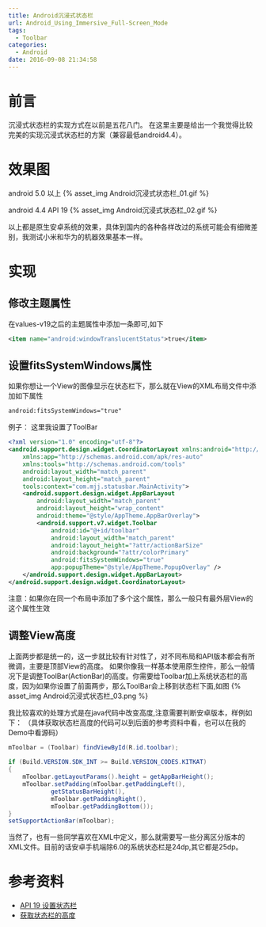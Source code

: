 ```yaml
---
title: Android沉浸式状态栏
url: Android_Using_Immersive_Full-Screen_Mode
tags:
  - Toolbar
categories:
  - Android
date: 2016-09-08 21:34:58
---
```

# 前言
沉浸式状态栏的实现方式在以前是五花八门。
在这里主要是给出一个我觉得比较完美的实现沉浸式状态栏的方案（兼容最低android4.4）。
<!-- more -->

# 效果图
android 5.0 以上
{% asset_img Android沉浸式状态栏_01.gif %}

android 4.4 API 19
{% asset_img Android沉浸式状态栏_02.gif %}

以上都是原生安卓系统的效果，具体到国内的各种各样改过的系统可能会有细微差别，我测试小米和华为的机器效果基本一样。

# 实现
## 修改主题属性
在values-v19之后的主题属性中添加一条即可,如下
```xml
<item name="android:windowTranslucentStatus">true</item>
```
## 设置fitsSystemWindows属性
如果你想让一个View的图像显示在状态栏下，那么就在View的XML布局文件中添加如下属性
```xml
android:fitsSystemWindows="true"
```
例子：
这里我设置了ToolBar
```xml
<?xml version="1.0" encoding="utf-8"?>
<android.support.design.widget.CoordinatorLayout xmlns:android="http://schemas.android.com/apk/res/android"
    xmlns:app="http://schemas.android.com/apk/res-auto"
    xmlns:tools="http://schemas.android.com/tools"
    android:layout_width="match_parent"
    android:layout_height="match_parent"
    tools:context="com.mjj.statusbar.MainActivity">
    <android.support.design.widget.AppBarLayout
        android:layout_width="match_parent"
        android:layout_height="wrap_content"
        android:theme="@style/AppTheme.AppBarOverlay">
        <android.support.v7.widget.Toolbar
            android:id="@+id/toolbar"
            android:layout_width="match_parent"
            android:layout_height="?attr/actionBarSize"
            android:background="?attr/colorPrimary"
            android:fitsSystemWindows="true"
            app:popupTheme="@style/AppTheme.PopupOverlay" />
    </android.support.design.widget.AppBarLayout>
</android.support.design.widget.CoordinatorLayout>
```
注意：如果你在同一个布局中添加了多个这个属性，那么一般只有最外层View的这个属性生效

## 调整View高度
上面两步都是统一的，这一步就比较有针对性了，对不同布局和API版本都会有所微调，主要是顶部View的高度。
如果你像我一样基本使用原生控件，那么一般情况下是调整ToolBar(ActionBar)的高度。你需要给Toolbar加上系统状态栏的高度，因为如果你设置了前面两步，那么ToolBar会上移到状态栏下面,如图
{% asset_img Android沉浸式状态栏_03.png %}


我比较喜欢的处理方式是在java代码中改变高度,注意需要判断安卓版本，样例如下：
（具体获取状态栏高度的代码可以到后面的参考资料中看，也可以在我的Demo中看源码）
```java
mToolbar = (Toolbar) findViewById(R.id.toolbar);
        
if (Build.VERSION.SDK_INT >= Build.VERSION_CODES.KITKAT)
{
    mToolbar.getLayoutParams().height = getAppBarHeight();
    mToolbar.setPadding(mToolbar.getPaddingLeft(),
            getStatusBarHeight(),
            mToolbar.getPaddingRight(),
            mToolbar.getPaddingBottom());
}
setSupportActionBar(mToolbar);
```

当然了，也有一些同学喜欢在XML中定义，那么就需要写一些分离区分版本的XML文件。目前的话安卓手机端除6.0的系统状态栏是24dp,其它都是25dp。

# 参考资料
- [API 19 设置状态栏](http://blog.mosil.biz/2014/01/android-transparent-kitkat/)
- [获取状态栏的高度](http://stackoverflow.com/questions/3407256/height-of-status-bar-in-android)
